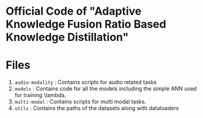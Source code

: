 # Official Code of "Adaptive Knowledge Fusion Ratio Based Knowledge Distillation"
# Files
1. `audio-modality` : Contains scripts for audio related tasks
2. `models` : Contains code for all the models including the simple ANN used for training \lambda.
3. `multi-modal` : Contains scripts for multi modal tasks.
4. `utils` : Contains the paths of the datasets along with dataloaders
